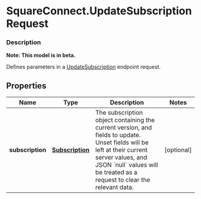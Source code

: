 # SquareConnect.UpdateSubscriptionRequest

### Description
**Note: This model is in beta.**

Defines parameters in a [UpdateSubscription](#endpoint-subscriptions-updatesubscription) endpoint  request.

## Properties
Name | Type | Description | Notes
------------ | ------------- | ------------- | -------------
**subscription** | [**Subscription**](Subscription.md) | The subscription object containing the current version, and fields to update. Unset fields will be left at their current server values, and JSON &#x60;null&#x60; values will be treated as a request to clear the relevant data. | [optional] 


